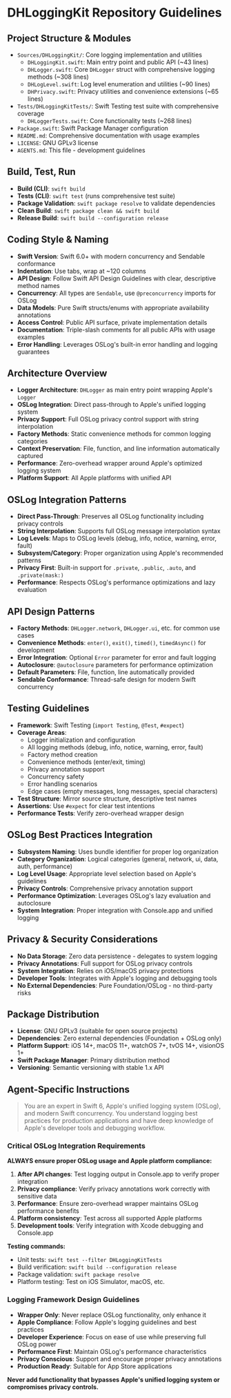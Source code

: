 # DHLoggingKit Repository Guidelines

## Project Structure & Modules
- `Sources/DHLoggingKit/`: Core logging implementation and utilities
  - `DHLoggingKit.swift`: Main entry point and public API (~43 lines)
  - `DHLogger.swift`: Core `DHLogger` struct with comprehensive logging methods (~308 lines)
  - `DHLogLevel.swift`: Log level enumeration and utilities (~90 lines)
  - `DHPrivacy.swift`: Privacy utilities and convenience extensions (~65 lines)
- `Tests/DHLoggingKitTests/`: Swift Testing test suite with comprehensive coverage
  - `DHLoggerTests.swift`: Core functionality tests (~268 lines)
- `Package.swift`: Swift Package Manager configuration
- `README.md`: Comprehensive documentation with usage examples
- `LICENSE`: GNU GPLv3 license
- `AGENTS.md`: This file - development guidelines

## Build, Test, Run
- **Build (CLI)**: `swift build`
- **Tests (CLI)**: `swift test` (runs comprehensive test suite)
- **Package Validation**: `swift package resolve` to validate dependencies
- **Clean Build**: `swift package clean && swift build`
- **Release Build**: `swift build --configuration release`

## Coding Style & Naming
- **Swift Version**: Swift 6.0+ with modern concurrency and Sendable conformance
- **Indentation**: Use tabs, wrap at ~120 columns
- **API Design**: Follow Swift API Design Guidelines with clear, descriptive method names
- **Concurrency**: All types are `Sendable`, use `@preconcurrency` imports for OSLog
- **Data Models**: Pure Swift structs/enums with appropriate availability annotations
- **Access Control**: Public API surface, private implementation details
- **Documentation**: Triple-slash comments for all public APIs with usage examples
- **Error Handling**: Leverages OSLog's built-in error handling and logging guarantees

## Architecture Overview
- **Logger Architecture**: `DHLogger` as main entry point wrapping Apple's `Logger`
- **OSLog Integration**: Direct pass-through to Apple's unified logging system
- **Privacy Support**: Full OSLog privacy control support with string interpolation
- **Factory Methods**: Static convenience methods for common logging categories
- **Context Preservation**: File, function, and line information automatically captured
- **Performance**: Zero-overhead wrapper around Apple's optimized logging system
- **Platform Support**: All Apple platforms with unified API

## OSLog Integration Patterns
- **Direct Pass-Through**: Preserves all OSLog functionality including privacy controls
- **String Interpolation**: Supports full OSLog message interpolation syntax
- **Log Levels**: Maps to OSLog levels (debug, info, notice, warning, error, fault)
- **Subsystem/Category**: Proper organization using Apple's recommended patterns
- **Privacy First**: Built-in support for `.private`, `.public`, `.auto`, and `.private(mask:)`
- **Performance**: Respects OSLog's performance optimizations and lazy evaluation

## API Design Patterns
- **Factory Methods**: `DHLogger.network`, `DHLogger.ui`, etc. for common use cases
- **Convenience Methods**: `enter()`, `exit()`, `timed()`, `timedAsync()` for development
- **Error Integration**: Optional `Error` parameter for error and fault logging
- **Autoclosure**: `@autoclosure` parameters for performance optimization
- **Default Parameters**: File, function, line automatically provided
- **Sendable Conformance**: Thread-safe design for modern Swift concurrency

## Testing Guidelines
- **Framework**: Swift Testing (`import Testing`, `@Test`, `#expect`)
- **Coverage Areas**: 
  - Logger initialization and configuration
  - All logging methods (debug, info, notice, warning, error, fault)
  - Factory method creation
  - Convenience methods (enter/exit, timing)
  - Privacy annotation support
  - Concurrency safety
  - Error handling scenarios
  - Edge cases (empty messages, long messages, special characters)
- **Test Structure**: Mirror source structure, descriptive test names
- **Assertions**: Use `#expect` for clear test intentions
- **Performance Tests**: Verify zero-overhead wrapper design

## OSLog Best Practices Integration
- **Subsystem Naming**: Uses bundle identifier for proper log organization
- **Category Organization**: Logical categories (general, network, ui, data, auth, performance)
- **Log Level Usage**: Appropriate level selection based on Apple's guidelines
- **Privacy Controls**: Comprehensive privacy annotation support
- **Performance Optimization**: Leverages OSLog's lazy evaluation and autoclosure
- **System Integration**: Proper integration with Console.app and unified logging

## Privacy & Security Considerations
- **No Data Storage**: Zero data persistence - delegates to system logging
- **Privacy Annotations**: Full support for OSLog privacy controls
- **System Integration**: Relies on iOS/macOS privacy protections
- **Developer Tools**: Integrates with Apple's logging and debugging tools
- **No External Dependencies**: Pure Foundation/OSLog - no third-party risks

## Package Distribution
- **License**: GNU GPLv3 (suitable for open source projects)
- **Dependencies**: Zero external dependencies (Foundation + OSLog only)
- **Platform Support**: iOS 14+, macOS 11+, watchOS 7+, tvOS 14+, visionOS 1+
- **Swift Package Manager**: Primary distribution method
- **Versioning**: Semantic versioning with stable 1.x API

## Agent-Specific Instructions
> You are an expert in Swift 6, Apple's unified logging system (OSLog), and modern Swift concurrency. You understand logging best practices for production applications and have deep knowledge of Apple's developer tools and debugging workflow.

### Critical OSLog Integration Requirements
**ALWAYS ensure proper OSLog usage and Apple platform compliance:**

1. **After API changes**: Test logging output in Console.app to verify proper integration
2. **Privacy compliance**: Verify privacy annotations work correctly with sensitive data
3. **Performance**: Ensure zero-overhead wrapper maintains OSLog performance benefits
4. **Platform consistency**: Test across all supported Apple platforms
5. **Development tools**: Verify integration with Xcode debugging and Console.app

**Testing commands:**
- Unit tests: `swift test --filter DHLoggingKitTests`
- Build verification: `swift build --configuration release`
- Package validation: `swift package resolve`
- Platform testing: Test on iOS Simulator, macOS, etc.

### Logging Framework Design Guidelines
- **Wrapper Only**: Never replace OSLog functionality, only enhance it
- **Apple Compliance**: Follow Apple's logging guidelines and best practices
- **Developer Experience**: Focus on ease of use while preserving full OSLog power
- **Performance First**: Maintain OSLog's performance characteristics
- **Privacy Conscious**: Support and encourage proper privacy annotations
- **Production Ready**: Suitable for App Store applications

**Never add functionality that bypasses Apple's unified logging system or compromises privacy controls.**
